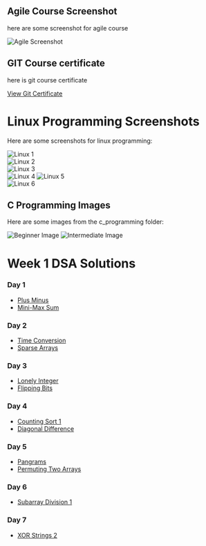 

## Agile Course Screenshot

here are some screenshot for agile course

![Agile Screenshot](sdlc/agile.png)



## GIT Course certificate

here is git course certificate 

[View Git Certificate](git/git.certificate.pdf)


# Linux Programming Screenshots

Here are some screenshots for linux programming:

![Linux 1](linux_programming/linux1.png)  
![Linux 2](linux_programming/linux2.png)  
![Linux 3](linux_programming/linux3.png)  
![Linux 4](linux_programming/linux4.png)
![Linux 5](linux_programming/linux5.png)  
![Linux 6](linux_programming/linux6.png)


## C Programming Images

Here are some images from the c_programming folder:

![Beginner Image](c_programming/beginners.jpg)
![Intermediate Image](c_programming/intermediate.jpg)



# Week 1 DSA Solutions


### Day 1

- [Plus Minus](Day1/PlusMinus.java)
- [Mini-Max Sum](Day1/MiniMaxSum.java)

### Day 2

- [Time Conversion](Day2/TimeConversion.java)
- [Sparse Arrays](Day2/SparseArrays.java)

### Day 3

- [Lonely Integer](Day3/LonelyInteger.java)
- [Flipping Bits](Day3/FlippingBits.java)

### Day 4

- [Counting Sort 1](Day4/CountingSort1.java)
- [Diagonal Difference](Day4/DiagonalDifference.java)

### Day 5

- [Pangrams](Day5/Pangrams.java)
- [Permuting Two Arrays](Day5/PermutingTwoArrays.java)

### Day 6

- [Subarray Division 1](Day6/SubarrayDivision1.java)

### Day 7

- [XOR Strings 2](Day7/XORStrings2.java)

